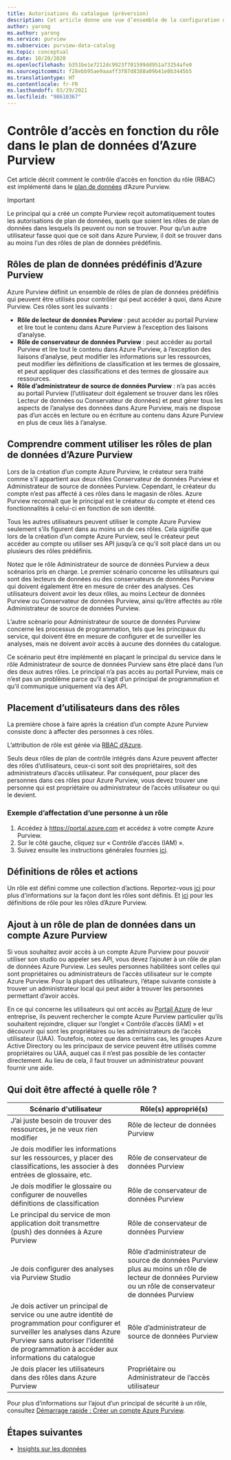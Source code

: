 ```yaml
---
title: Autorisations du catalogue (préversion)
description: Cet article donne une vue d’ensemble de la configuration du contrôle d’accès en fonction du rôle (RBAC) dans Azure Purview
author: yarong
ms.author: yarong
ms.service: purview
ms.subservice: purview-data-catalog
ms.topic: conceptual
ms.date: 10/20/2020
ms.openlocfilehash: b351be1e7212dc9923f701599dd951a73254afe0
ms.sourcegitcommit: f28ebb95ae9aaaff3f87d8388a09b41e0b3445b5
ms.translationtype: HT
ms.contentlocale: fr-FR
ms.lasthandoff: 03/29/2021
ms.locfileid: "98610367"
---
```

# <a name="role-based-access-control-in-azure-purviews-data-plane"></a>Contrôle d’accès en fonction du rôle dans le plan de données d’Azure Purview

Cet article décrit comment le contrôle d’accès en fonction du rôle (RBAC) est implémenté dans le [plan de données](../azure-resource-manager/management/control-plane-and-data-plane.md#data-plane) d’Azure Purview.

> [!IMPORTANT]
> Le principal qui a créé un compte Purview reçoit automatiquement toutes les autorisations de plan de données, quels que soient les rôles de plan de données dans lesquels ils peuvent ou non se trouver. Pour qu’un autre utilisateur fasse quoi que ce soit dans Azure Purview, il doit se trouver dans au moins l’un des rôles de plan de données prédéfinis.

## <a name="azure-purviews-pre-defined-data-plane-roles"></a>Rôles de plan de données prédéfinis d’Azure Purview

Azure Purview définit un ensemble de rôles de plan de données prédéfinis qui peuvent être utilisés pour contrôler qui peut accéder à quoi, dans Azure Purview. Ces rôles sont les suivants :

* **Rôle de lecteur de données Purview** : peut accéder au portail Purview et lire tout le contenu dans Azure Purview à l’exception des liaisons d’analyse.
* **Rôle de conservateur de données Purview** : peut accéder au portail Purview et lire tout le contenu dans Azure Purview, à l’exception des liaisons d’analyse, peut modifier les informations sur les ressources, peut modifier les définitions de classification et les termes de glossaire, et peut appliquer des classifications et des termes de glossaire aux ressources.
* **Rôle d’administrateur de source de données Purview** : n’a pas accès au portail Purview (l’utilisateur doit également se trouver dans les rôles Lecteur de données ou Conservateur de données) et peut gérer tous les aspects de l’analyse des données dans Azure Purview, mais ne dispose pas d’un accès en lecture ou en écriture au contenu dans Azure Purview en plus de ceux liés à l’analyse.

## <a name="understanding-how-to-use-azure-purviews-data-plane-roles"></a>Comprendre comment utiliser les rôles de plan de données d’Azure Purview

Lors de la création d’un compte Azure Purview, le créateur sera traité comme s’il appartient aux deux rôles Conservateur de données Purview et Administrateur de source de données Purview. Cependant, le créateur du compte n’est pas affecté à ces rôles dans le magasin de rôles. Azure Purview reconnaît que le principal est le créateur du compte et étend ces fonctionnalités à celui-ci en fonction de son identité.

Tous les autres utilisateurs peuvent utiliser le compte Azure Purview seulement s’ils figurent dans au moins un de ces rôles. Cela signifie que lors de la création d’un compte Azure Purview, seul le créateur peut accéder au compte ou utiliser ses API jusqu’à ce qu’il soit placé dans un ou plusieurs des rôles prédéfinis.

Notez que le rôle Administrateur de source de données Purview a deux scénarios pris en charge. Le premier scénario concerne les utilisateurs qui sont des lecteurs de données ou des conservateurs de données Purview qui doivent également être en mesure de créer des analyses. Ces utilisateurs doivent avoir les deux rôles, au moins Lecteur de données Purview ou Conservateur de données Purview, ainsi qu’être affectés au rôle Administrateur de source de données Purview.

L’autre scénario pour Administrateur de source de données Purview concerne les processus de programmation, tels que les principaux du service, qui doivent être en mesure de configurer et de surveiller les analyses, mais ne doivent avoir accès à aucune des données du catalogue.

Ce scénario peut être implémenté en plaçant le principal du service dans le rôle Administrateur de source de données Purview sans être placé dans l’un des deux autres rôles. Le principal n’a pas accès au portail Purview, mais ce n’est pas un problème parce qu’il s’agit d’un principal de programmation et qu’il communique uniquement via des API.

## <a name="putting-users-into-roles"></a>Placement d’utilisateurs dans des rôles

La première chose à faire après la création d’un compte Azure Purview consiste donc à affecter des personnes à ces rôles.

L’attribution de rôle est gérée via [RBAC d’Azure](../role-based-access-control/overview.md).

Seuls deux rôles de plan de contrôle intégrés dans Azure peuvent affecter des rôles d’utilisateurs, ceux-ci sont soit des propriétaires, soit des administrateurs d’accès utilisateur. Par conséquent, pour placer des personnes dans ces rôles pour Azure Purview, vous devez trouver une personne qui est propriétaire ou administrateur de l’accès utilisateur ou qui le devient.

### <a name="an-example-of-assigning-someone-to-a-role"></a>Exemple d’affectation d’une personne à un rôle

1. Accédez à https://portal.azure.com et accédez à votre compte Azure Purview.
1. Sur le côté gauche, cliquez sur « Contrôle d’accès (IAM) ».
1. Suivez ensuite les instructions générales fournies [ici](../role-based-access-control/quickstart-assign-role-user-portal.md#create-a-resource-group).

## <a name="role-definitions-and-actions"></a>Définitions de rôles et actions

Un rôle est défini comme une collection d’actions. Reportez-vous [ici](../role-based-access-control/role-definitions.md) pour plus d’informations sur la façon dont les rôles sont définis. Et [ici](../role-based-access-control/built-in-roles.md) pour les définitions de rôle pour les rôles d’Azure Purview.

## <a name="getting-added-to-a-data-plane-role-in-an-azure-purview-account"></a>Ajout à un rôle de plan de données dans un compte Azure Purview

Si vous souhaitez avoir accès à un compte Azure Purview pour pouvoir utiliser son studio ou appeler ses API, vous devez l’ajouter à un rôle de plan de données Azure Purview. Les seules personnes habilitées sont celles qui sont propriétaires ou administrateurs de l’accès utilisateur sur le compte Azure Purview. Pour la plupart des utilisateurs, l’étape suivante consiste à trouver un administrateur local qui peut aider à trouver les personnes permettant d’avoir accès.

En ce qui concerne les utilisateurs qui ont accès au [Portail Azure](https://portal.azure.com) de leur entreprise, ils peuvent rechercher le compte Azure Purview particulier qu’ils souhaitent rejoindre, cliquer sur l’onglet « Contrôle d’accès (IAM) » et découvrir qui sont les propriétaires ou les administrateurs de l’accès utilisateur (UAA). Toutefois, notez que dans certains cas, les groupes Azure Active Directory ou les principaux de service peuvent être utilisés comme propriétaires ou UAA, auquel cas il n’est pas possible de les contacter directement. Au lieu de cela, il faut trouver un administrateur pouvant fournir une aide.

## <a name="who-should-be-assigned-to-what-role"></a>Qui doit être affecté à quelle rôle ?

|Scénario d'utilisateur|Rôle(s) approprié(s)|
|-------------|-----------------|
|J’ai juste besoin de trouver des ressources, je ne veux rien modifier|Rôle de lecteur de données Purview|
|Je dois modifier les informations sur les ressources, y placer des classifications, les associer à des entrées de glossaire, etc.|Rôle de conservateur de données Purview|
|Je dois modifier le glossaire ou configurer de nouvelles définitions de classification|Rôle de conservateur de données Purview|
|Le principal du service de mon application doit transmettre (push) des données à Azure Purview|Rôle de conservateur de données Purview|
|Je dois configurer des analyses via Purview Studio|Rôle d’administrateur de source de données Purview plus au moins un rôle de lecteur de données Purview ou un rôle de conservateur de données Purview|
|Je dois activer un principal de service ou une autre identité de programmation pour configurer et surveiller les analyses dans Azure Purview sans autoriser l’identité de programmation à accéder aux informations du catalogue |Rôle d’administrateur de source de données Purview|
|Je dois placer les utilisateurs dans des rôles dans Azure Purview | Propriétaire ou Administrateur de l’accès utilisateur |

Pour plus d’informations sur l’ajout d’un principal de sécurité à un rôle, consultez [Démarrage rapide : Créer un compte Azure Purview](create-catalog-portal.md).

## <a name="next-steps"></a>Étapes suivantes

* [Insights sur les données](concept-insights.md)
